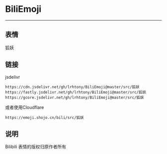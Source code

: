 # BiliEmoji
---
## 表情
狐妖
## 链接
jsdelivr
```
https://cdn.jsdelivr.net/gh/lrhtony/BiliEmoji@master/src/狐妖
https://fastly.jsdelivr.net/gh/lrhtony/BiliEmoji@master/src/狐妖
https://gcore.jsdelivr.net/gh/lrhtony/BiliEmoji@master/src/狐妖
```
或者使用Cloudflare
```
https://emoji.shojo.cn/bili/src/狐妖
```
## 说明
Bilibili 表情的版权归原作者所有
